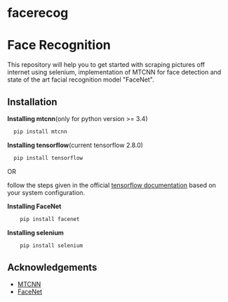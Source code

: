 # facerecog
# Face Recognition 

This repository will help you to get started with scraping pictures off internet using selenium, implementation of MTCNN for face detection
and state of the art facial recognition model "FaceNet".
## Installation

__Installing mtcnn__(only for python version >= 3.4)
```bash
  pip install mtcnn
```
__Installing tensorflow__(current tensorflow 2.8.0)
```bash 
  pip install tensorflow
```
  OR

  follow the steps given in the official [tensorflow documentation](https://www.tensorflow.org/install) 
  based on your system configuration.

__Installing FaceNet__
```bash
    pip install facenet
```
__Installing selenium__
```bash
    pip install selenium
```












    
## Acknowledgements

 - [MTCNN](https://github.com/ipazc/mtcnn/blob/master/README.rst)
 - [FaceNet](https://github.com/jonaphin/facenet/blob/master/README.md)
